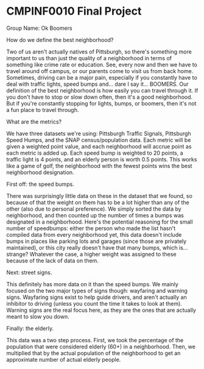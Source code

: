 # CMPINF0010 Final Project

Group Name:  Ok Boomers



How do we define the best neighborhood?

Two of us aren't actually natives of Pittsburgh, so there's something more important to us than just the quality of a neighborhood in terms of something like crime rate or education. See, every now and then we have to travel around off campus, or our parents come to visit us from back home. Sometimes, driving can be a major pain, especially if you constantly have to deal with traffic lights, speed bumps and... dare I say it... BOOMERS. Our definition of the best neighborhood is how easily you can travel through it. If you don't have to stop or slow down often, then it's a good neighborhood. But if you're constantly stopping for lights, bumps, or boomers, then it's not a fun place to travel through.

What are the metrics?

We have three datasets we're using: Pittsburgh Traffic Signals, Pittsburgh Speed Humps, and the SNAP census/population data. Each metric will be given a weighted point value, and each neighborhood will accrue point as each metric is added up. Each speed bump is weighted to 20 points, a traffic light is 4 points, and an elderly person is worth 0.5 points. This works like a game of golf, the neighborhood with the fewest points wins the best neighborhood designation.



First off: the speed bumps.



There was surprisingly little data on these in the dataset that we found, so because of that the weight on them has to be a lot higher than any of the other (also due to personal preference). We simply sorted the data by neighborhood, and then counted up the number of times a bumps was designated in a neighborhood. Here's the potential reasoning for the small number of speedbumps: either the person who made the list hasn't compiled data from every neighborhood yet, this data doesn't include bumps in places like parking lots and garages (since those are privately maintained), or this city really doesn't have that many bumps, which is... strange? Whatever the case, a higher weight was assigned to these because of the lack of data on them.



Next: street signs.



This definitely has more data on it than the speed bumps. We mainly focused on the two major types of signs though: wayfaring and warning signs. Wayfaring signs exist to help guide drivers, and aren't actually an inhibitor to driving (unless you count the time it takes to look at them). Warning signs are the real focus here, as they are the ones that are actually meant to slow you down. 



Finally: the elderly.



This data was a two step process. First, we took the percentage of the population that were considered elderly (60+) in a neighborhood. Then, we multiplied that by the actual population of the neighborhood to get an approximate number of actual elderly people. 

